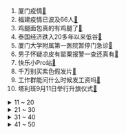 1. 厦门疫情[:link:](https://s.weibo.com/weibo?q=%23厦门疫情%23&Refer=top)
2. 福建疫情已波及66人[:link:](https://s.weibo.com/weibo?q=%23福建疫情已波及66人%23&Refer=top)
3. 鸡腿面包真的有鸡腿了[:link:](https://s.weibo.com/weibo?q=%23鸡腿面包真的有鸡腿了%23&Refer=top)
4. 泰国经济跌入20多年以来低谷[:link:](https://s.weibo.com/weibo?q=%23泰国经济跌入20多年以来低谷%23&Refer=top)
5. 厦门大学附属第一医院暂停门急诊[:link:](https://s.weibo.com/weibo?q=%23厦门大学附属第一医院暂停门急诊%23&Refer=top)
6. 男子怀疑凉皮有罂粟报警一查还真有[:link:](https://s.weibo.com/weibo?q=%23男子怀疑凉皮有罂粟报警一查还真有%23&Refer=top)
7. 快乐小Pro站[:link:](https://s.weibo.com/weibo?q=%23快乐小Pro站%23&Refer=top)
8. 千万别买紫色假发片[:link:](https://s.weibo.com/weibo?q=%23千万别买紫色假发片%23&Refer=top)
9. 工作群能问什么时候发工资吗[:link:](https://s.weibo.com/weibo?q=%23工作群能问什么时候发工资吗%23&Refer=top)
10. 塔利班9月11日举行升旗仪式[:link:](https://s.weibo.com/weibo?q=%23塔利班9月11日举行升旗仪式%23&Refer=top)
<details>
<summary>11 ~ 20</summary>

11. 特战队员照镜子34秒反向击灭烛火[:link:](https://s.weibo.com/weibo?q=%23特战队员照镜子34秒反向击灭烛火%23&Refer=top)
12. 宋宛颖香港小姐冠军[:link:](https://s.weibo.com/weibo?q=%23宋宛颖香港小姐冠军%23&Refer=top)
13. 军训服穿出了汉服的感觉[:link:](https://s.weibo.com/weibo?q=%23军训服穿出了汉服的感觉%23&Refer=top)
14. 厦门发现1例核酸阳性[:link:](https://s.weibo.com/weibo?q=%23厦门发现1例核酸阳性%23&Refer=top)
15. 居然被一群猫嘲笑了[:link:](https://s.weibo.com/weibo?q=%23居然被一群猫嘲笑了%23&Refer=top)
16. 江苏发现2亿年前物种仙女虾[:link:](https://s.weibo.com/weibo?q=%23江苏发现2亿年前物种仙女虾%23&Refer=top)
17. 这就是满级的人类幼崽吗[:link:](https://s.weibo.com/weibo?q=%23这就是满级的人类幼崽吗%23&Refer=top)
18. 出租车司机报备交警连闯两红灯救人[:link:](https://s.weibo.com/weibo?q=%23出租车司机报备交警连闯两红灯救人%23&Refer=top)
19. 厦门思明区部分区域封闭管理[:link:](https://s.weibo.com/weibo?q=%23厦门思明区部分区域封闭管理%23&Refer=top)
20. 上海地铁5条线路区段暂停运营[:link:](https://s.weibo.com/weibo?q=%23上海地铁5条线路区段暂停运营%23&Refer=top)
</details>
<details>
<summary>21 ~ 30</summary>

21. 日本将举行28年来首次大规模军演[:link:](https://s.weibo.com/weibo?q=%23日本将举行28年来首次大规模军演%23&Refer=top)
22. 上海停课一天半[:link:](https://s.weibo.com/weibo?q=%23上海停课一天半%23&Refer=top)
23. 中美海运价格暴涨5倍[:link:](https://s.weibo.com/weibo?q=%23中美海运价格暴涨5倍%23&Refer=top)
24. 直击超强台风灿都[:link:](https://s.weibo.com/weibo?q=%23直击超强台风灿都%23&Refer=top)
25. 张学友亮相港姐总决赛[:link:](https://s.weibo.com/weibo?q=%23张学友亮相港姐总决赛%23&Refer=top)
26. 这个床帘装了又好像没装[:link:](https://s.weibo.com/weibo?q=%23这个床帘装了又好像没装%23&Refer=top)
27. 大连凯旋国际火灾相关责任人被刑拘[:link:](https://s.weibo.com/weibo?q=%23大连凯旋国际火灾相关责任人被刑拘%23&Refer=top)
28. 福建疫情[:link:](https://s.weibo.com/weibo?q=%23福建疫情%23&Refer=top)
29. 双向奔赴的爱有多感人[:link:](https://s.weibo.com/weibo?q=%23双向奔赴的爱有多感人%23&Refer=top)
30. 莆田新增感染者8人为同一鞋厂员工[:link:](https://s.weibo.com/weibo?q=%23莆田新增感染者8人为同一鞋厂员工%23&Refer=top)
</details>
<details>
<summary>31 ~ 40</summary>

31. 中国核废料固化能力获重大突破[:link:](https://s.weibo.com/weibo?q=%23中国核废料固化能力获重大突破%23&Refer=top)
32. 最不想拥有的体质[:link:](https://s.weibo.com/weibo?q=%23最不想拥有的体质%23&Refer=top)
33. 祝绪丹替陆漓生气[:link:](https://s.weibo.com/weibo?q=%23祝绪丹替陆漓生气%23&Refer=top)
34. 超强台风灿都明晨登陆[:link:](https://s.weibo.com/weibo?q=%23超强台风灿都明晨登陆%23&Refer=top)
35. 穆里尼奥狂奔庆祝绝杀[:link:](https://s.weibo.com/weibo?q=%23穆里尼奥狂奔庆祝绝杀%23&Refer=top)
36. 厦门同安1核酸阳性系莆田病例密接[:link:](https://s.weibo.com/weibo?q=%23厦门同安1核酸阳性系莆田病例密接%23&Refer=top)
37. 白发校长16字金句劝大学生别恋爱[:link:](https://s.weibo.com/weibo?q=%23白发校长16字金句劝大学生别恋爱%23&Refer=top)
38. 张国荣的电影镜头有多绝[:link:](https://s.weibo.com/weibo?q=%23张国荣的电影镜头有多绝%23&Refer=top)
39. 猫从被遗弃到颜值逆袭[:link:](https://s.weibo.com/weibo?q=%23猫从被遗弃到颜值逆袭%23&Refer=top)
40. 熊猫宝宝体检是啥样[:link:](https://s.weibo.com/weibo?q=%23熊猫宝宝体检是啥样%23&Refer=top)
</details>
<details>
<summary>41 ~ 50</summary>

41. 全红婵像不像迟到的你[:link:](https://s.weibo.com/weibo?q=%23全红婵像不像迟到的你%23&Refer=top)
42. 男子开无车门全通透车上路被罚[:link:](https://s.weibo.com/weibo?q=%23男子开无车门全通透车上路被罚%23&Refer=top)
43. 男子报警路上给骗子转账2万[:link:](https://s.weibo.com/weibo?q=%23男子报警路上给骗子转账2万%23&Refer=top)
44. 居民楼上飞下棒球棒砸中孕妇无人承认[:link:](https://s.weibo.com/weibo?q=%23居民楼上飞下棒球棒砸中孕妇无人承认%23&Refer=top)
45. 京剧大师梅葆玖夫人林丽源病逝[:link:](https://s.weibo.com/weibo?q=%23京剧大师梅葆玖夫人林丽源病逝%23&Refer=top)
46. 香港小姐总决赛[:link:](https://s.weibo.com/weibo?q=%23香港小姐总决赛%23&Refer=top)
47. 福建莆田已排查出841名密接人员[:link:](https://s.weibo.com/weibo?q=%23福建莆田已排查出841名密接人员%23&Refer=top)
48. 超强台风灿都[:link:](https://s.weibo.com/weibo?q=%23超强台风灿都%23&Refer=top)
49. 莆田疫情[:link:](https://s.weibo.com/weibo?q=%23莆田疫情%23&Refer=top)
50. 厦门同安区管控区域居民只进不出[:link:](https://s.weibo.com/weibo?q=%23厦门同安区管控区域居民只进不出%23&Refer=top)
51. 同安发布今年第1号通告[:link:](https://s.weibo.com/weibo?q=%23同安发布今年第1号通告%23&Refer=top)
</details>